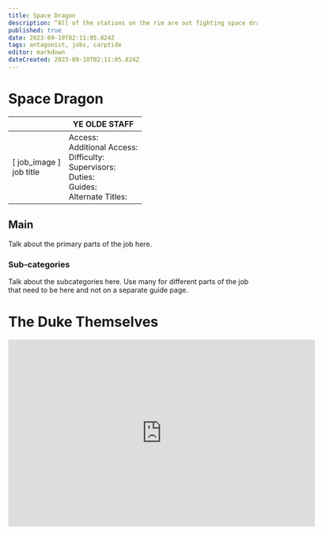 ```yaml
---
title: Space Dragon
description: “All of the stations on the rim are out fighting space dragons, and what do I get? Announcement Duty.” - CentCom Officer Brad.
published: true
date: 2023-09-10T02:11:05.824Z
tags: antagonist, jobs, carptide
editor: markdown
dateCreated: 2023-09-10T02:11:05.824Z
---
```


# Space Dragon

|                             | YE OLDE STAFF                                                                                   |
|-----------------------------|----------------------------------------------------------------------------------------------|
| \[ job_image ]<br>job title | Access:<br>Additional Access:<br>Difficulty:<br>Supervisors:<br>Duties:<br>Guides:<br>Alternate Titles: |

## Main 
Talk about the primary parts of the job here.


### Sub-categories
Talk about the subcategories here. Use many for different parts of the job that need to be here and not on a separate guide page.

# The Duke Themselves
<iframe src="https://player.twitch.tv/?channel=thedukeofook&parent=wiki.monkestation.com" frameborder="0" allowfullscreen="true" scrolling="no" height="378" width="620"></iframe>